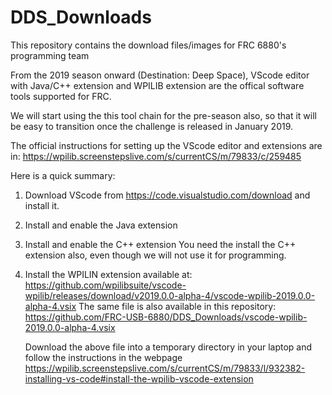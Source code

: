 # DDS_Downloads
This repository contains the download files/images for FRC 6880's programming team

From the 2019 season onward (Destination: Deep Space), VScode editor with Java/C++ extension and WPILIB extension are the offical software tools supported for FRC.

We will start using the this tool chain for the pre-season also, so that it will be easy to transition once the challenge is released in January 2019.

The official instructions for setting up the VScode editor and extensions are in:
https://wpilib.screenstepslive.com/s/currentCS/m/79833/c/259485


Here is a quick summary:
1) Download VScode from https://code.visualstudio.com/download and install it.
2) Install and enable the Java extension
3) Install and enable the C++ extension
   You need the install the C++ extension also, even though we will not use it
   for programming.
4) Install the WPILIN extension available at:
    https://github.com/wpilibsuite/vscode-wpilib/releases/download/v2019.0.0-alpha-4/vscode-wpilib-2019.0.0-alpha-4.vsix
    The same file is also available in this repository:
    https://github.com/FRC-USB-6880/DDS_Downloads/vscode-wpilib-2019.0.0-alpha-4.vsix

    Download the above file into a temporary directory in your laptop and follow the instructions in the webpage https://wpilib.screenstepslive.com/s/currentCS/m/79833/l/932382-installing-vs-code#install-the-wpilib-vscode-extension
